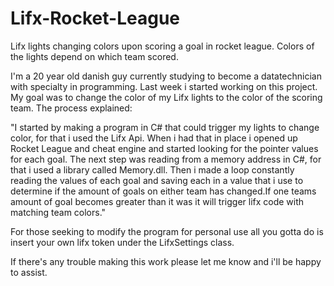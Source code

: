 # Lifx-Rocket-League
Lifx lights changing colors upon scoring a goal in rocket league. Colors of the lights depend on which team scored.

I'm a 20 year old danish guy currently studying to become a datatechnician with specialty in programming.
Last week i started working on this project. My goal was to change the color of my Lifx lights to the color of the scoring team.
The process explained:

"I started by making a program in C# that could trigger my lights to change color, for that i used the Lifx Api. When i had that in place i opened up Rocket League and cheat engine and started looking for the pointer values for each goal.
The next step was reading from a memory address in C#, for that i used a library called Memory.dll.
Then i made a loop constantly reading the values of each goal and saving each in a value that i use to determine if the amount of goals on either team has changed.If one teams amount of goal becomes greater than it was it will trigger lifx code with matching team colors."

For those seeking to modify the program for personal use all you gotta do is insert your own lifx token under the LifxSettings class.

If there's any trouble making this work please let me know and i'll be happy to assist.
